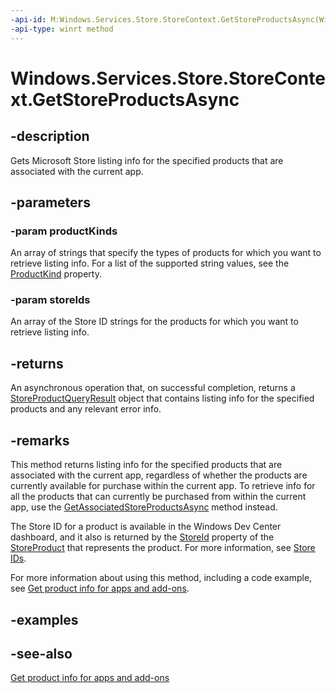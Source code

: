 ```yaml
---
-api-id: M:Windows.Services.Store.StoreContext.GetStoreProductsAsync(Windows.Foundation.Collections.IIterable{System.String},Windows.Foundation.Collections.IIterable{System.String})
-api-type: winrt method
---
```


<!-- Method syntax
public Windows.Foundation.IAsyncOperation<Windows.Services.Store.StoreProductQueryResult> GetStoreProductsAsync(Windows.Foundation.Collections.IIterable<System.String> productKinds, Windows.Foundation.Collections.IIterable<System.String> storeIds)
-->

# Windows.Services.Store.StoreContext.GetStoreProductsAsync

## -description
Gets Microsoft Store listing info for the specified products that are associated with the current app.

## -parameters
### -param productKinds
An array of strings that specify the types of products for which you want to retrieve listing info. For a list of the supported string values, see the [ProductKind](storeproduct_productkind.md) property.

### -param storeIds
An array of the Store ID strings for the products for which you want to retrieve listing info.

## -returns
An asynchronous operation that, on successful completion, returns a [StoreProductQueryResult](storeproductqueryresult.md) object that contains listing info for the specified products and any relevant error info.

## -remarks
This method returns listing info for the specified products that are associated with the current app, regardless of whether the products are currently available for purchase within the current app. To retrieve info for all the products that can currently be purchased from within the current app, use the [GetAssociatedStoreProductsAsync](storecontext_getassociatedstoreproductsasync_1833928682.md) method instead.

The Store ID for a product is available in the Windows Dev Center dashboard, and it also is returned by the [StoreId](storeproduct_storeid.md) property of the [StoreProduct](storeproduct.md) that represents the product. For more information, see [Store IDs](https://msdn.microsoft.com/windows/uwp/monetize/get-product-info-for-apps-and-add-ons).

For more information about using this method, including a code example, see [Get product info for apps and add-ons](https://msdn.microsoft.com/windows/uwp/monetize/get-product-info-for-apps-and-add-ons).

## -examples

## -see-also
[Get product info for apps and add-ons](https://msdn.microsoft.com/windows/uwp/monetize/get-product-info-for-apps-and-add-ons)
